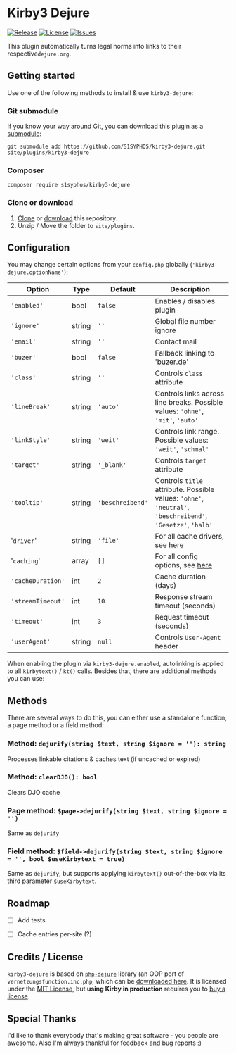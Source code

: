 # Kirby3 Dejure
[![Release](https://img.shields.io/github/release/S1SYPHOS/kirby3-dejure.svg)](https://github.com/S1SYPHOS/kirby3-dejure/releases) [![License](https://img.shields.io/github/license/S1SYPHOS/kirby3-dejure.svg)](https://github.com/S1SYPHOS/kirby3-dejure/blob/main/LICENSE) [![Issues](https://img.shields.io/github/issues/S1SYPHOS/kirby3-dejure.svg)](https://github.com/S1SYPHOS/kirby3-dejure/issues)

This plugin automatically turns legal norms into links to their respective`dejure.org`.


## Getting started
Use one of the following methods to install & use `kirby3-dejure`:

### Git submodule

If you know your way around Git, you can download this plugin as a [submodule](https://github.com/blog/2104-working-with-submodules):

```text
git submodule add https://github.com/S1SYPHOS/kirby3-dejure.git site/plugins/kirby3-dejure
```

### Composer

```text
composer require s1syphos/kirby3-dejure
```

### Clone or download

1. [Clone](https://github.com/S1SYPHOS/kirby3-dejure.git) or [download](https://github.com/S1SYPHOS/kirby3-dejure/archive/main.zip) this repository.
2. Unzip / Move the folder to `site/plugins`.


## Configuration

You may change certain options from your `config.php` globally (`'kirby3-dejure.optionName'`):

| Option            | Type   | Default          | Description                       |
| ----------------- | ------ | ---------------- | --------------------------------- |
| `'enabled'`       | bool   | `false`          | Enables / disables plugin         |
| `'ignore'`        | string | `''`             | Global file number ignore         |
| `'email'`         | string | `''`             | Contact mail                      |
| `'buzer'`         | bool   | `false`          | Fallback linking to 'buzer.de'    |
| `'class'`         | string | `''`             | Controls `class` attribute        |
| `'lineBreak'`     | string | `'auto'`         | Controls links across line breaks. Possible values: `'ohne'`, `'mit'`, `'auto'` |
| `'linkStyle'`     | string | `'weit'`         | Controls link range. Possible values: `'weit'`, `'schmal'` |
| `'target'`        | string | `'_blank'`       | Controls `target` attribute       |
| `'tooltip'`       | string | `'beschreibend'` | Controls `title` attribute. Possible values: `'ohne'`, `'neutral'`, `'beschreibend'`, `'Gesetze'`, `'halb'` |
| '`driver`'        | string | `'file'`         | For all cache drivers, see [here](https://github.com/terrylinooo/simple-cache) |
| '`caching`'       | array  | `[]`             | For all config options, see [here](https://github.com/terrylinooo/simple-cache) |
| `'cacheDuration'` | int    | `2`              | Cache duration (days)             |
| `'streamTimeout'` | int    | `10`             | Response stream timeout (seconds) |
| `'timeout'`       | int    | `3`              | Request timeout (seconds)         |
| `'userAgent'`     | string | `null`           | Controls `User-Agent` header      |

When enabling the plugin via `kirby3-dejure.enabled`, autolinking is applied to all `kirbytext()` / `kt()` calls. Besides that, there are additional methods you can use:

## Methods

There are several ways to do this, you can either use a standalone function, a page method or a field method:

### Method: `dejurify(string $text, string $ignore = ''): string`

Processes linkable citations & caches text (if uncached or expired)


### Method: `clearDJO(): bool`

Clears DJO cache


### Page method: `$page->dejurify(string $text, string $ignore = '')`

Same as `dejurify`


### Field method: `$field->dejurify(string $text, string $ignore = '', bool $useKirbytext = true)`

Same as `dejurify`, but supports applying `kirbytext()` out-of-the-box via its third parameter `$useKirbytext`.


## Roadmap

- [ ] Add tests
- [ ] Cache entries per-site (?)


## Credits / License
`kirby3-dejure` is based on [`php-dejure`](https://github.com/S1SYPHOS/php-dejure) library (an OOP port of `vernetzungsfunction.inc.php`, which can be [downloaded here](https://dejure.org/vernetzung.html). It is licensed under the [MIT License](LICENSE), but **using Kirby in production** requires you to [buy a license](https://getkirby.com/buy).

## Special Thanks
I'd like to thank everybody that's making great software - you people are awesome. Also I'm always thankful for feedback and bug reports :)
